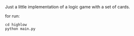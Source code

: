 Just a little implementation of a logic game with a set of cards.

for run:

    cd highlow
    python main.py
